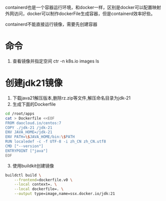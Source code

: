 containerd也是一个容器运行环境，和docker一样，区别是docker可以配置映射外网访问，docker可以制作dockerFile生成容器，但是containerd效率好些。

containerd不能直接运行镜像，需要先创建容器

# 命令
1. 查看镜像并指定空间
ctr -n k8s.io images ls


# 创建jdk21镜像
1. 下载java21解压版本,删除rz.zip等文件,解压命名目录为jdk-21
2. 生成下面的Dockerfile
```sh
cd /root/apps
cat > Dockerfile <<EOF
FROM daocloud.io/centos:7
COPY ./jdk-21 /jdk-21
ENV JAVA_HOME=/jdk-21
ENV PATH=\$JAVA_HOME/bin:\$PATH
RUN localedef -c -f UTF-8 -i zh_CN zh_CN.utf8
CMD ["--version"]
ENTRYPOINT ["java"]
EOF
```
3. 使用buildkit创建镜像
```sh
buildctl build \
	--frontend=dockerfile.v0 \
	--local context=. \
	--local dockerfile=. \
	--output type=image,name=ssx.docker.io/jdk:21
```